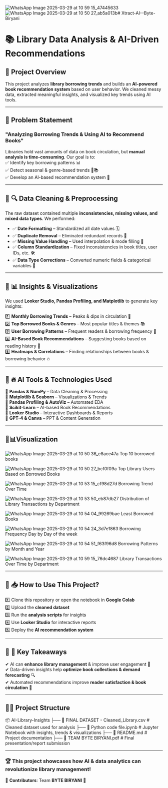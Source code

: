 ![WhatsApp Image 2025-03-29 at 10 59 15_47445633](https://github.com/user-attachments/assets/d8032388-183e-485e-a4b8-22a6490bc300)![WhatsApp Image 2025-03-29 at 10 50 27_ab5a013b](https://github.com/user-attachments/assets/59155bc9-b6c9-4605-ad86-e4bf2b887d4b)# Xtract-AI--Byte-Biryani
# 📚 Library Data Analysis & AI-Driven Recommendations  

## 📌 Project Overview  
This project analyzes **library borrowing trends** and builds an **AI-powered book recommendation system** based on user behavior. We cleaned messy data, extracted meaningful insights, and visualized key trends using AI tools.  

---

## 📌 Problem Statement  
### **"Analyzing Borrowing Trends & Using AI to Recommend Books"**  
Libraries hold vast amounts of data on book circulation, but **manual analysis is time-consuming**. Our goal is to:  
✅ Identify key borrowing patterns 📊  
✅ Detect seasonal & genre-based trends 📆📚  
✅ Develop an AI-based recommendation system 🤖  

---

## 📌 🔍 Data Cleaning & Preprocessing  
The raw dataset contained multiple **inconsistencies, missing values, and mixed data types**. We performed:  
- ✅ **Date Formatting** – Standardized all date values 🗓  
- ✅ **Duplicate Removal** – Eliminated redundant records 🚮  
- ✅ **Missing Value Handling** – Used interpolation & mode filling 📌  
- ✅ **Column Standardization** – Fixed inconsistencies in book titles, user IDs, etc. 🛠  
- ✅ **Data Type Corrections** – Converted numeric fields & categorical variables 🔄  

---

## 📌 📊 Insights & Visualizations  
We used **Looker Studio, Pandas Profiling, and Matplotlib** to generate key insights:  

1️⃣ **Monthly Borrowing Trends** – Peaks & dips in circulation 📅  
2️⃣ **Top Borrowed Books & Genres** – Most popular titles & themes 📚  
3️⃣ **User Borrowing Patterns** – Frequent readers & borrowing frequency 👥  
4️⃣ **AI-Based Book Recommendations** – Suggesting books based on reading history 🤖  
5️⃣ **Heatmaps & Correlations** – Finding relationships between books & borrowing behavior 🔥  

---

## 📌 🔥 AI Tools & Technologies Used  
🚀 **Pandas & NumPy** – Data Cleaning & Processing  
🚀 **Matplotlib & Seaborn** – Visualizations & Trends  
🚀 **Pandas Profiling & AutoViz** – Automated EDA  
🚀 **Scikit-Learn** – AI-based Book Recommendations  
🚀 **Looker Studio** – Interactive Dashboards & Reports  
🚀 **GPT-4 & Canva** – PPT & Content Generation  

---
## 📌📊Visualization

![WhatsApp Image 2025-03-29 at 10 50 36_e8ace47a](https://github.com/user-attachments/assets/afb7098a-cec7-46c6-b796-dd623652f43e)
Top 10 borrowed books


![WhatsApp Image 2025-03-29 at 10 50 27_bcf0f09a](https://github.com/user-attachments/assets/f3bd4fbc-fab9-4bef-905a-38e39df32ab2)
Top Library Users Based on Borrowed Books


![WhatsApp Image 2025-03-29 at 10 53 15_cf98d27d](https://github.com/user-attachments/assets/15be16e6-3997-42bd-a123-63c993904d66)
Borrowing Trend Over Time


![WhatsApp Image 2025-03-29 at 10 53 50_eb87db27](https://github.com/user-attachments/assets/ddd5b058-bc7a-400d-812e-751b1f97ee08)
Distribution of Library Transactions by Department


![WhatsApp Image 2025-03-29 at 10 54 04_99269bae](https://github.com/user-attachments/assets/e965446b-3fd7-482a-a2c6-7ed223b2d065)
Least Borrowed Books


![WhatsApp Image 2025-03-29 at 10 54 24_3d7e1863](https://github.com/user-attachments/assets/c9e233a9-9adf-4bb3-81fd-2ca81f67790e)
Borrowing Frequency Day by Day of the week


![WhatsApp Image 2025-03-29 at 10 54 51_f63f96d8](https://github.com/user-attachments/assets/cf5afdaf-7325-4677-9b9f-0eee25d9fc1c)
Borrowing Patterns by Month and Year


![WhatsApp Image 2025-03-29 at 10 59 15_76dc4687](https://github.com/user-attachments/assets/df683924-4461-44e9-a48a-a85a78212563)
Library Transactions Over Time by Department

---


## 📌 📥 How to Use This Project?  
1️⃣ Clone this repository or open the notebook in **Google Colab**  
2️⃣ Upload the **cleaned dataset**  
3️⃣ Run the **analysis scripts** for insights  
4️⃣ Use **Looker Studio** for interactive reports  
5️⃣ Deploy the **AI recommendation system**  

---

## 📌 🌟 Key Takeaways  
✔ AI can **enhance library management** & improve user engagement 📖  
✔ Data-driven insights help **optimize book collections & demand forecasting** 🔍  
✔ Automated recommendations improve **reader satisfaction & book circulation** 🚀  

---

## 📌📂 Project Structure  
📦 AI-Library-Insights
├── 📜 FINAL DATASET - Cleaned_Library.csv # Cleaned dataset used for analysis
├── 📜 Python code file.ipynb # Jupyter Notebook with insights, trends & visualizations
├── 📜 README.md # Project documentation
├── 📜 TEAM BYTE BIRYANI.pdf # Final presentation/report submission

---

### 🏆 **This project showcases how AI & data analytics can revolutionize library management!**  

📌 **Contributors**: Team **BYTE BIRYANI** 🚀  
